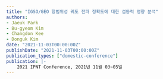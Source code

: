 ```yaml
---
title: "IGSO/GEO 항법위성 궤도 전파 정확도에 대한 섭동력 영향 분석"
authors:
- Jaeuk Park
- Bu-gyeom Kim
- Changdon Kee
- Donguk Kim
date: "2021-11-03T00:00:00Z"
publishDate: "2021-11-03T00:00:00Z"
publication_types: ["domestic-conference"]
publication: |-
    2021 IPNT Conference, 2021년 11월 03~05일
---
```

